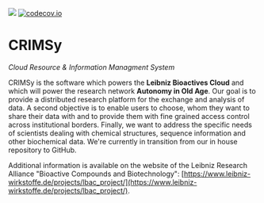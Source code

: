 ![](https://github.com/ipb-halle/CRIMSy/workflows/Java%20CI%20with%20Maven/badge.svg)
[![codecov.io](https://img.shields.io/codecov/c/github/ipb-halle/CRIMSy/LBAC-60-CloudLIMS.svg?style=flat-square)](http://codecov.io/github/ipb-halle/CRIMSy?branch=LBAC-60-CloudLIMS)

# CRIMSy
_Cloud Resource & Information Managment System_

CRIMSy is the software which powers the **Leibniz Bioactives Cloud** and which will power the research network **Autonomy in Old Age**. Our goal is to provide a distributed research platform for the exchange and analysis of data. A second objective is to enable users to choose, whom they want to share their data with and to provide them with fine grained access control across institutional borders. Finally, we want to address the specific needs of scientists dealing with chemical structures, sequence information and other biochemical data. We're currently in transition from our in house repository to GitHub.

Additional information is available on the website of the Leibniz Research Alliance "Bioactive Compounds and Biotechnology": [https://www.leibniz-wirkstoffe.de/projects/lbac_project/](https://www.leibniz-wirkstoffe.de/projects/lbac_project/).
